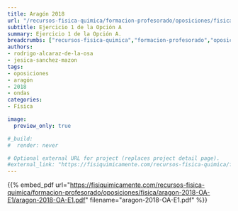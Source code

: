 ```yaml
---
title: Aragón 2018
url: "/recursos-fisica-quimica/formacion-profesorado/oposiciones/fisica/aragon-2018-OA-E1"
subtitle: Ejercicio 1 de la Opción A
summary: Ejercicio 1 de la Opción A.
breadcrumbs: ["recursos-fisica-quimica","formacion-profesorado","oposiciones","fisica"]
authors:
- rodrigo-alcaraz-de-la-osa
- jesica-sanchez-mazon
tags:
- oposiciones
- aragón
- 2018
- ondas
categories:
- Física

image:
  preview_only: true

#_build:
#  render: never

# Optional external URL for project (replaces project detail page).
#external_link: "https://fisiquimicamente.com/recursos-fisica-quimica/formacion-profesorado/oposiciones/fisica/aragon-2018-oa-e1/aragon-2018-oa-e1.pdf"
---
```


{{% embed_pdf url="https://fisiquimicamente.com/recursos-fisica-quimica/formacion-profesorado/oposiciones/fisica/aragon-2018-OA-E1/aragon-2018-OA-E1.pdf" filename="aragon-2018-OA-E1.pdf" %}}